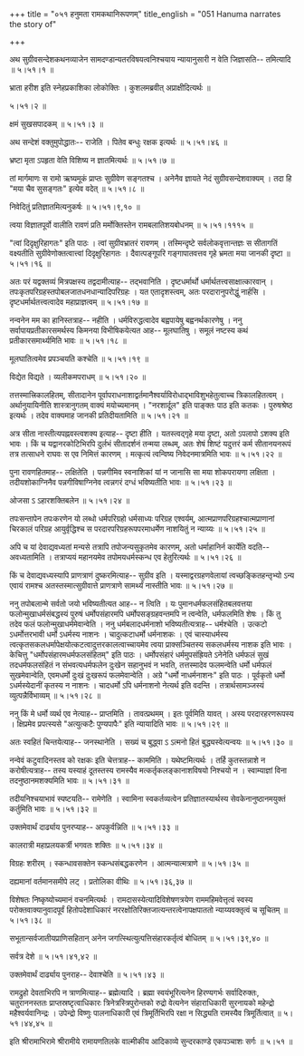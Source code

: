 +++
title = "०५१ हनुमता रामकथानिरूपणम्"
title_english = "051 Hanuma narrates the story of"

+++


अथ सुग्रीवसन्देशकथनव्याजेन सामदण्डान्यतरविषयत्वनिश्चयाय न्यायानुसारी न
वेति जिज्ञासति-- तमित्यादि  ॥  ५।५१।१  ॥   

  

भ्राता हरीश इति स्नेहप्रकाशिका लोकोक्तिः । कुशलमब्रवीत्
अप्राक्षीदित्यर्थः  ॥   

५।५१।२  ॥   

क्षमं सुखसपादकम्  ॥  ५।५१।३  ॥   

  

अथ सन्देशं वक्तुमुपोद्धातः-- राजेति । पितेव बन्धुः रक्षक इत्यर्थः  ॥ 
५।५१।४६ ॥   

  

भ्रष्टा मृता ऽपहृता वेति विशिष्य न ज्ञातमित्यर्थः  ॥  ५।५१।७  ॥   

  

तां मार्गमाणः स रामो ऋष्यमूकं प्राप्तः सुग्रीवेण सङ्गतश्च । अनेनैव
ज्ञायते नेदं सुग्रीवसन्देशवाक्यम् । तदा हि "मया चैव सुसङ्गतः" इत्येव
वदेत्  ॥  ५।५१।८ ॥   

  

निवेदितुं प्रतिज्ञातमित्यनुकर्षः  ॥  ५।५१।९,१०  ॥   

  

त्वया विज्ञातपूर्वो वालीति रावणं प्रति मर्मोक्तिस्तेन रामबलातिशयबोधनम्
 ॥  ५।५१।१११५  ॥   

  

"त्वां दिदृक्षुरिहागतः" इति पाठः । त्वां सुग्रीवभ्रातरं रावणम् ।
तस्मिन्दृष्टे सर्वलोकवृत्तान्तज्ञः स सीतागतिं वक्ष्यतीति
सुग्रीवेणोक्तत्वात्त्वां दिदृक्षुरिहागतः । दैवात्पङ्गूपरि गङ्गापातवत्तव
गृहे भ्रमता मया जानकी दृष्टा  ॥  ५।५१।१६  ॥   

  

अतः परं यद्वक्तव्यं मित्रपक्षस्य तद्वदामीत्याह-- तद्भवानिति ।
दृष्टधर्मार्थो धर्मार्थतत्त्वसाक्षात्कारवान् ।
तपःकृतपरिग्रहस्तपोबलजातधनधान्यादिपरिग्रहः । यत एतादृशस्त्वम्, अतः
परदारानुपरोद्धुं नार्हसि । दृष्टधर्मार्थतत्त्वत्वादेव महाप्राज्ञत्वम्  ॥ 
५।५१।१७  ॥   

  

नन्वनेन मम का हानिस्तत्राह-- नहीति । धर्मविरुद्धत्वादेव बह्वपायेषु
बह्वनर्थकारणेषु । ननु सर्वापायप्रतीकारसमर्थस्य किमनया विभीषिकयेत्यत आह--
मूलघातिषु । समूलं नष्टस्य कथं प्रतीकारसमार्थ्यमिति भावः  ॥  ५।५१।१८  ॥   

  

मूलघातित्वमेव प्रपञ्चयति कश्चेति  ॥  ५।५१।१९  ॥   

  

विद्येत विद्यते । व्यलीकमपराधम्  ॥  ५।५१।२०  ॥   

  

तत्तस्मात्त्रिकालहितम्, सीतादानेन
पूर्वापराधनाशाद्वर्तमानैश्वर्याविरोधाद्भाविशुभहेतुत्वाच्च
त्रिकालहितत्वम् । अर्थानुयायिनीति शास्त्रानुगतम् वाक्यं मयोच्यमानम् ।
"नरशार्दूल" इति पाङ्क्तः पाठ इति कतकः । पुरुषश्रेष्ठ इत्यर्थः । तदेव
वाक्यमाह जानकी प्रतिदीयतामिति  ॥  ५।५१।२१  ॥   

  

अत्र सीता नास्तीत्यपह्नवस्त्वशक्य इत्याह-- दृष्टा हीति । यतस्त्वद्गृहे
मया दृष्टा, अतो ऽपलापो ऽशक्य इति भावः । किं च यद्वानरकोटिभिरपि दुर्लभं
सीतादर्शनं तन्मया लब्धम्, अतः शेषं शिष्टं यदुत्तरं कर्म सीतानयनरूपं तत्र
तत्साधने राघवः स एव निमित्तं कारणम् । मत्कृत्यं त्वन्विष्य
निवेदनमात्रमिति भावः  ॥  ५।५१।२२  ॥   

  

पुना रावणहितमाह-- लक्षितेति । पन्नगीमिव स्वनाशिकां यां न जानासि सा मया
शोकपरायणा लक्षिता । तदीयशोकाग्निनैव पन्नगीविषाग्निनेव त्वन्नगरं दग्धं
भविष्यतीति भावः  ॥  ५।५१।२३  ॥   

  

ओजसा ऽ ऽहारशक्तिबलेन  ॥  ५।५१।२४  ॥   

  

तपःसन्तापेन तपःकरणेन यो लब्धो धर्मपरिग्रहो धर्मसाध्यः परिग्रह एश्वर्यम्,
आत्मप्राणपरिग्रहश्चात्मप्राणानां चिरकालं परिग्रह आयुर्वृद्धिश्च स
परदारपरिग्रहरूपपरमाधर्मेण नाशयितुं न न्याय्यः  ॥  ५।५१।२५  ॥   

  

अपि च यां देवाद्यवध्यतां मन्यसे तत्रापि तपोजन्यसुकृतमेव कारणम्, अतो
धर्माहानिर्न कार्येति वदति-- अवध्यतामिति । तत्राप्ययं महानयमेव
तपोमयधर्मस्कन्ध एव हेतुरित्यर्थः  ॥  ५।५१।२६  ॥   

  

किं च देवाद्यवध्यस्यापि प्राणत्राणं दुष्करमित्याह-- सुग्रीव इति ।
यस्माद्वरग्रहणवेलायां त्वच्छङ्कितहन्तृभ्यो ऽन्य एवायं रामश्च
अतस्तस्मात्सुग्रीवात्ते प्राणत्राणे सामर्थ्यं नास्तीति भावः  ॥  ५।५१।२७
 ॥   

  

ननु तपोबलान्मे सर्वतो जयो भविष्यतीत्यत आह-- न त्विति । यः
पुमानधर्मफलसंहितबलवत्तया फलोन्मुखाधर्मसंबद्धस्यं पुरुषं धर्मोपसंहारमपि
धर्मोपसङ्ग्रहवन्तमपि न त्वन्वेति, धर्मफलमिति शेषः । किं तु तदेव फलं
फलोन्मुखाधर्ममेवान्वेति । ननु धर्मबलादधर्मनाशो भविष्यतीत्यत्राह--
धर्मश्चेति । उत्कटो ऽधर्मोत्तरभावी धर्मो ऽधर्मस्य नाशनः । चादुत्कटाधर्मो
धर्मनाशकः । एवं चास्याधर्मस्य
त्वत्कृतसकलधर्मापेक्षयोत्कटत्वादुत्तरकालत्वाच्चायमेव त्वया
प्राक्सञ्चितस्य सकलधर्मस्य नाशक इति भावः । केचित्तु
"धर्मोपसंहारमधर्मफलसंहितम्" इति पाठः । धर्मोपसंहारं धर्ममुपसंह्रियते
ऽनेनेति धर्मफलं सुखं तदधर्मफलसंहितं न संभवत्यधर्मफलेन दुःखेन सहानुभवं न
भवति, तत्तस्मादेव फलमन्वेति धर्मो धर्मफलं सुखमेवान्वेति, एवमधर्मो दुःखं
दुःखरूपं फलमेवान्वेति । अग्रे "धर्मो नाधर्मनाशनः" इति पाठः । पूर्वकृतो
धर्मो ऽधर्मस्येदानीं कृतस्य न नाशनः । चादधर्मो ऽपि धर्मनाशनो नेत्यर्थ
इति वदन्ति । तत्रार्थसामञ्जस्यं व्युत्पन्नैर्विभाव्यम्  ॥  ५।५१।२८  ॥   

  

ननु किं मे धर्मो व्यर्थ एव नेत्याह-- प्राप्तमिति । तावत्प्रथमम् । इतः
पूर्वमिति यावत् । अस्य परदारहरणरूपस्य । क्षिप्रमेव प्रपत्स्यसे
"अत्युत्कटैः पुण्यपापैः" इति न्यायादिति भावः  ॥  ५।५१।२९  ॥   

  

अतः स्वहितं चिन्तयेत्याह-- जनस्थानेति । सख्यं च बुद्ध्वा ऽ ऽत्मनो हितं
बुद्ध्यस्वेत्यन्वयः  ॥  ५।५१।३०  ॥   

  

नन्वेवं कटुवादिनस्तव को रक्षकः इति चेत्तत्राह-- काममिति ।
यथेष्टमित्यर्थः । तर्हि कुतस्तन्नाशे न करोषीत्यत्राह-- तस्य यस्याहं
दूतस्तस्य रामस्यैव मत्कर्तृकलङ्कानाशविषयो निश्चयो न । स्वाम्याज्ञां विना
तदनुष्ठानमशक्यमिति भावः  ॥  ५।५१।३१  ॥   

  

तदीयनिश्चयाभावं स्पष्टयति-- रामेणेति । स्वामिना स्वकर्तव्यत्वेन
प्रतिज्ञातस्यार्थस्य सेवकेनानुष्ठानमयुक्तं कर्तुमिति भावः  ॥  ५।५१।३२
 ॥   

  

उक्तमेवार्थं दार्ढ्याय पुनरप्याह-- अपकुर्वन्निति  ॥  ५।५१।३३  ॥   

  

कालरात्री महाप्रलयकर्त्री भगवतः शक्तिः  ॥  ५।५१।३४  ॥   

  

विग्रहः शरीरम् । स्कन्धावसक्तेन स्कन्धसंबद्धकरणेन । आत्मन्यात्मत्राणे  ॥ 
५।५१।३५  ॥   

  

दह्यमानां वर्तमानसमीपे लट् । प्रतोलिका वीथिः  ॥  ५।५१।३६,३७  ॥   

  

विशेषतः निष्कृष्योच्यमानं वचनमित्यर्थः । रामदासस्येत्यादिविशेषणत्रयेण
राममहिमवेत्तृत्वं स्वस्य परोक्तवाक्यानुवादपूर्वं हितोपदेशाधिकारं
नररक्षोतिरिक्तजात्यन्तरत्वेनापक्षपाततो न्याय्यवक्तृत्वं च सूचितम्  ॥ 
५।५१।३८  ॥   

  

सभूतान्सर्वजातीयप्राणिसहितान् अनेन जगत्स्थित्युत्पत्तिसंहारकर्तृत्वं
बोधितम्  ॥  ५।५१।३९,४०  ॥   

  

सर्वत्र देशे  ॥  ५।५१।४१,४२  ॥   

  

उक्तमेवार्थं दार्ढ्याय पुनराह-- देवाश्चेति  ॥  ५।५१।४३  ॥   

  

रामद्रुहो देवताभिरपि न त्राणमित्याह-- ब्रह्मेत्यादि । ब्रह्मा
स्वयंभूरित्यनेन हिरण्यगर्भः सर्वादिरुक्तः, चतुराननस्ततः
प्राप्तस्रष्टृत्वाधिकारः त्रिनेत्रस्त्रिपुरोन्तको रुद्रो वेत्यनेन
संहाराधिकारी सुरनायको महेन्द्रो महैश्वर्यवानिन्द्रः । उपेन्द्रो विष्णुः
पालनाधिकारी एवं त्रिमूर्तिभिरपि रक्षा न सिद्ध्यति रामस्यैव
त्रिमूर्तित्वात्  ॥  ५।५१।४४,४५  ॥   

  

इति श्रीरामाभिरामे श्रीरामीये रामायणतिलके वाल्मीकीय आदिकाव्ये
सुन्दरकाण्डे एकपञ्चाशः सर्गः  ॥  ५।५१  ॥   

  


